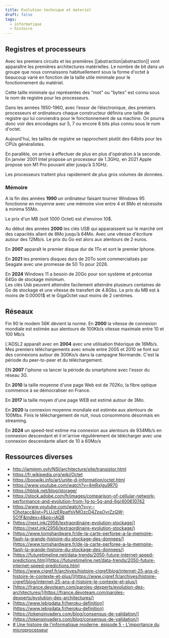 ```yaml
---
title: Evolution technique et materiel
draft: false
tags:
  - informatique
  - histoire
---
```


## Registres et processeurs

Avec les premiers circuits et les premières [[abstraction|abstraction]] vont apparaître les premières architectures matérielles. Le nombre de bit dans un groupe que nous connaissons habituellement sous la forme d'octet à beaucoup varié en fonction de la taille utile minimale pour le fonctionnement du matériel.

Cette taille minimale qui représentes des "mot" ou "bytes" est connu sous le nom de registre pour les processeurs.

Dans les années 1950-1960, avec l’essor de l’électronique, des premiers processeurs et ordinateurs chaque constructeur définira une taille de registre qui lui conviendra pour le fonctionnement de sa machine. On pourra donc voir des encodages sur 5, 7 ou encore 8 bits plus connu sous le nom d'octet.

Aujourd'hui, les tailles de registre se rapprochent plutôt des 64bits pour les CPUs généralistes.

En parallèle, on arrive à effectuer de plus en plus d'opération à la seconde. En janvier 2001 Intel propose un processeur de 1.3GHz, en 2021 Apple propose son M1 Pro pouvant aller jusqu’à 3.1GHz.

Les processeurs traitent plus rapidement de plus gros volumes de données.

### Mémoire

A la fin des années **1990** un ordinateur faisant tourner Windows 95 fonctionne en moyenne avec une mémoire vive entre 4 et 8Mo et nécessite à minima 55Mo.

Le prix d'un MB (soit 1000 Octet) est d'environ 10$.

Au début des années **2000** les clés USB qui apparaissent sur le marché ont des capacités allant de 8Mo jusqu’à 64Mo. Avec une vitesse d'écriture autour des 12Mb/s.
Le prix du Go est alors aux alentours de 2 euros.

En **2007** apparaît le premier disque dur de 1To et sort le premier Iphone.

En **2021** les premiers disques durs de 20To sont commercialisés par Seagate avec une promesse de 50 To pour 2026.

En **2024** Windows 11 a besoin de 20Go pour son système et préconise 64Go de stockage minimum.  
Les clés Usb peuvent atteindre facilement atteindre plusieurs centaines de Go de stockage et une vitesse de transfert de 4.8Gbs.
Le prix du MB est à moins de 0.00001$ et le GigaOctet vaut moins de 2 centimes.

## Réseaux

Fin 90 le modem 56K dévient la norme.
En **2000** la vitesse de connexion mondiale est estimée aux alentours de 100Kb/s vitesse maximale entre 10 et 100 Mb/s

L'ADSL2 apparaît avec en **2004** avec une utilisation théorique de 16Mb/s.  
Mes premiers téléchargements avec emule entre 2005 et 2010 se font sur des connexions autour de 300Ko/s dans la campagne Normande. C'est la période du peer-to-peer et du téléchargement.

EN **2007** l'iphone va lancer la période du smartphone avec l'essor du réseau 3G.

En **2010** la taille moyenne d'une page Web est de 702Ko, la fibre optique commence à se démocratiser en France.

En **2017** la taille moyen d'une page WEB est estimé autour de 3Mo.

En **2020** la connexion moyenne mondiale est estimée aux alentours de 100Mbs. Finis le téléchargement de nuit, nous consommons désormais en streaming.

En **2024** un speed-test estime ma connexion aux alentours de 934Mb/s en connexion descendant et il m'arrive régulièrement de télécharger avec une connexion descendante allant de 10 à 60Mo/s

## Ressources diverses

- http://iamjmm.ovh/NSI/architecture/site/transistor.html
- https://fr.wikipedia.org/wiki/Octet
- https://boowiki.info/art/unite-d-information/octet.html
- https://www.youtube.com/watch?v=4mRxIgu9R70
- https://hblok.net/blog/storage/
- https://stock.adobe.com/fr/images/comparison-of-cellular-network-performance-and-evolution-from-1g-to-5g-and-6g/400610742
- https://www.youtube.com/watch?v=y--tOhotacc&list=PLUJzERpatfsVMOzcD4ZpsOvrZzQW-5O1F&index=4&pp=iAQB
- [https://next.ink/2956/lextraordinaire-evolution-stockage/](https://next.ink/2956/lextraordinaire-evolution-stockage/)
- [https://www.tomshardware.fr/de-la-carte-perforee-a-la-memoire-flash-la-grande-histoire-du-stockage-des-donnees/](https://www.tomshardware.fr/de-la-carte-perforee-a-la-memoire-flash-la-grande-histoire-du-stockage-des-donnees/)
- [https://futuretimeline.net/data-trends/2050-future-internet-speed-predictions.htm](https://futuretimeline.net/data-trends/2050-future-internet-speed-predictions.htm)
- [https://www.cigref.fr/archives/histoire-cigref/blog/internet-25-ans-d-histoire-le-contexte-et-plus/](https://www.cigref.fr/archives/histoire-cigref/blog/internet-25-ans-d-histoire-le-contexte-et-plus/)
- [https://france.devoteam.com/paroles-dexperts/evolution-des-architectures/](https://france.devoteam.com/paroles-dexperts/evolution-des-architectures/)
- [https://www.lebigdata.fr/heroku-definition](https://www.lebigdata.fr/heroku-definition)
- [https://tokensinvaders.com/blog/consensus-de-validation/](https://tokensinvaders.com/blog/consensus-de-validation/)
- [# Une histoire de l'informatique moderne, épisode 5 - L'importance du microprocesseur](https://www.youtube.com/watch?v=p3XCD8lM20Y)
